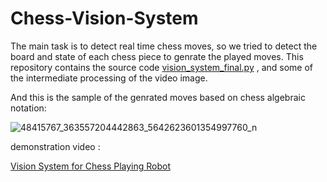 # Chess-Vision-System
The main task is to detect real time chess moves, so we tried to detect the board and state of each chess piece to genrate the played moves. 
This repository contains the source code [vision_system_final.py](https://github.com/omarsayed7/Chess-Vision-System/blob/master/vision_system_final.py) , and some of the intermediate processing of the video image.

And this is the sample of the genrated moves based on chess algebraic notation:

![48415767_363557204442863_5642623601354997760_n](https://user-images.githubusercontent.com/32772530/54278687-b7f45000-459b-11e9-831c-66dd89c45d8d.jpg)

demonstration video : 

[Vision System for Chess Playing Robot](https://youtu.be/KPLVtsd51-E)

